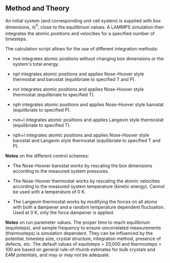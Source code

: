 ## Method and Theory

An initial system (and corresponding unit cell system) is supplied with box dimensions, $a_i^0$, close to the equilibrium values. A LAMMPS simulation then integrates the atomic positions and velocities for a specified number of timesteps. 

The calculation script allows for the use of different integration methods:

- nve integrates atomic positions without changing box dimensions or the system's total energy.

- npt integrates atomic positions and applies Nose-Hoover style thermostat and barostat (equilibriate to specified T and P).

- nvt integrates atomic positions and applies Nose-Hoover style thermostat (equilibriate to specified T).

- nph integrates atomic positions and applies Nose-Hoover style barostat (equilibriate to specified P).

- nve+l integrates atomic positions and applies Langevin style thermostat (equilibriate to specified T).

- nph+l integrates atomic positions and applies Nose-Hoover style barostat and Langevin style thermostat (equilibriate to specified T and P).

__Notes__ on the different control schemes:

- The Nose-Hoover barostat works by rescaling the box dimensions according to the measured system pressures.

- The Nose-Hoover thermostat works by rescaling the atomic velocities according to the measured system temperature (kinetic energy). Cannot be used with a temperature of 0 K.

- The Langevin thermostat works by modifying the forces on all atoms with both a dampener and a random temperature dependent fluctuation. Used at 0 K, only the force dampener is applied.

__Notes__ on run parameter values. The proper time to reach equilibrium (equilsteps), and sample frequency to ensure uncorrelated measurements (thermosteps) is simulation dependent. They can be influenced by the potential, timestep size, crystal structure, integration method, presence of defects, etc. The default values of equilsteps = 20,000 and thermosteps = 100 are based on general rule-of-thumb estimates for bulk crystals and EAM potentials, and may or may not be adequate.  
